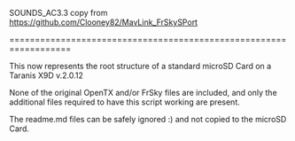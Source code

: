 SOUNDS_AC3.3 copy from https://github.com/Clooney82/MavLink_FrSkySPort

==================================================================

This now represents the root structure of a standard microSD Card on a Taranis X9D v.2.0.12

None of the original OpenTX and/or FrSky files are included, and only the additional files required to have this script working are present.

The readme.md files can be safely ignored :) and not copied to the microSD Card.